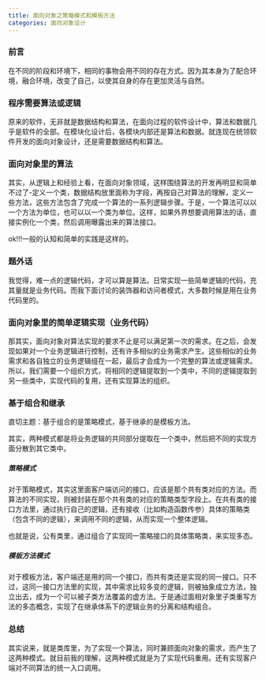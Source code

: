```yaml
---
title: 面向对象之策略模式和模板方法
categories: 面向对象设计
---
```


### 前言

在不同的阶段和环境下，相同的事物会用不同的存在方式。因为其本身为了配合环境，融合环境，改变了自己，以使其自身的存在更加灵活与自然。

### 程序需要算法或逻辑

原来的软件，无非就是数据结构和算法，在面向过程的软件设计中，算法和数据几乎是软件的全部。在模块化设计后，各模块内部还是算法和数据。就连现在统领软件开发的面向对象设计，还是需要数据结构和算法。

### 面向对象里的算法

其实，从逻辑上和经验上看，在面向对象领域，这样围绕算法的开发再明显和简单不过了-定义一个类，数据结构放里面称为字段，再按自己对算法的理解，定义一些方法，这些方法包含了完成一个算法的一系列逻辑步骤。于是，一个算法可以以一个方法为单位，也可以以一个类为单位。这样，如果外界想要调用算法的话，直接实例化一个类，然后调用曝露出来的算法接口。

ok!!!一般的认知和简单的实践是这样的。

### 题外话

我觉得，难一点的逻辑代码，才可以算是算法。日常实现一些简单逻辑的代码，充其量就是业务代码。而我下面讨论的装饰器和访问者模式，大多数时候是用在业务代码里的。

### 面向对象里的简单逻辑实现（业务代码）

那其实，面向对象对算法实现的要求不止是可以满足第一次的需求。在之后，会发现如果对一个业务逻辑进行控制，还有许多相似的业务需求产生。这些相似的业务需求和各自独立的业务逻辑组在一起，最后才会成为一个完整的算法或逻辑需求。所以，我们需要一个组织方式，将相同的逻辑提取到一个类中，不同的逻辑提取到另一些类中，实现代码的复用，还有实现算法的组织。

### 基于组合和继承

直切主题：基于组合的是策略模式，基于继承的是模板方法。

其实，两种模式都是将业务逻辑的共同部分提取在一个类中，然后把不同的实现方面分散到其它类中。

##### 策略模式

对于策略模式，其实这里面客户端访问的接口，应该是那个共有类对应的方法。而算法的不同实现，则被封装在那个共有类的对应的策略类型字段上。在共有类的接口方法里，通过执行自己的逻辑，还有接收（比如构造函数传参）具体的策略类（包含不同的逻辑），来调用不同的逻辑，从而实现一个整体逻辑。

也就是说，公有类里，通过组合了实现同一策略接口的具体策略类，来实现多态。

##### 模板方法模式

对于模板方法，客户端还是用的同一个接口，而共有类还是实现的同一接口。只不过，这同一接口方法里的实现，其中需求比较多变的逻辑，则被抽象成立方法，独立出去，成为一个可以被子类方法覆盖的虚方法。于是通过面相对象里子类重写方法的多态概念，实现了在继承体系下的逻辑业务的分离和结构组合。

### 总结

其实说来，就是类库里，为了实现一个算法，同时兼顾面向对象的需求，而产生了这两种模式。就目前我的理解，这两种模式就是为了实现代码重用。还有实现客户端对不同算法的统一入口调用。
